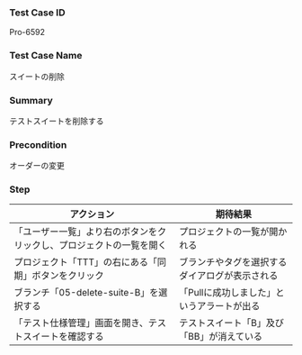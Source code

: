 ### Test Case ID
Pro-6592

### Test Case Name
スイートの削除

### Summary
テストスイートを削除する

### Precondition
オーダーの変更

### Step
| アクション      | 期待結果            |
|------------|-----------------|
| 「ユーザー一覧」より右のボタンをクリックし、プロジェクトの一覧を開く | プロジェクトの一覧が開かれる |
| プロジェクト「TTT」の右にある「同期」ボタンをクリック | ブランチやタグを選択するダイアログが表示される |
| ブランチ「05-delete-suite-B」を選択する | 「Pullに成功しました」というアラートが出る |
| 「テスト仕様管理」画面を開き、テストスイートを確認する | テストスイート「B」及び「BB」が消えている |
